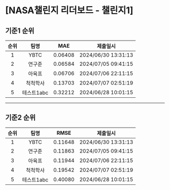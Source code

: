 # [NASA챌린지 리더보드 - 챌린지1]
## 기준1 순위
| 순위 | 팀명 | MAE | 제출일시 |
|:----:|:----:|:-----:|:----:|
| 1 | YBTC | 0.06408 | 2024/06/30 13:31:13 |
| 2 | 연구준 | 0.06584 | 2024/07/05 09:41:15 |
| 3 | 아육프 | 0.06706 | 2024/07/06 22:11:15 |
| 4 | 척척학사 | 0.13703 | 2024/07/07 02:51:19 |
| 5 | 테스트1abc | 0.32212 | 2024/06/28 10:01:15 |
___
## 기준2 순위
| 순위 | 팀명 | RMSE | 제출일시 |
|:----:|:----:|:-----:|:----:|
| 1 | YBTC | 0.11648 | 2024/06/30 13:31:13 |
| 2 | 연구준 | 0.11863 | 2024/07/05 09:41:15 |
| 3 | 아육프 | 0.11944 | 2024/07/06 22:11:15 |
| 4 | 척척학사 | 0.19542 | 2024/07/07 02:51:19 |
| 5 | 테스트1abc | 0.40080 | 2024/06/28 10:01:15 |

